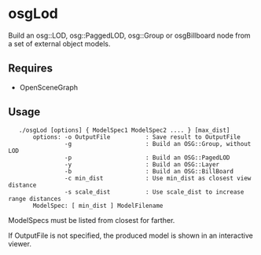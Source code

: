 # osgLod
Build an osg::LOD, osg::PaggedLOD, osg::Group or osgBillboard node from a set of external object models. 

## Requires
* OpenSceneGraph

## Usage
       ./osgLod [options] { ModelSpec1 ModelSpec2 .... } [max_dist] 
           options: -o OutputFile          : Save result to OutputFile
                    -g                     : Build an OSG::Group, without LOD
                    -p                     : Build an OSG::PagedLOD
                    -y                     : Build an OSG::Layer
                    -b                     : Build an OSG::BillBoard
                    -c min_dist            : Use min_dist as closest view distance
                    -s scale_dist          : Use scale_dist to increase range distances
           ModelSpec: [ min_dist ] ModelFilename

ModelSpecs must be listed from closest for farther.

If OutputFile is not specified, the produced model is shown in an interactive viewer.
